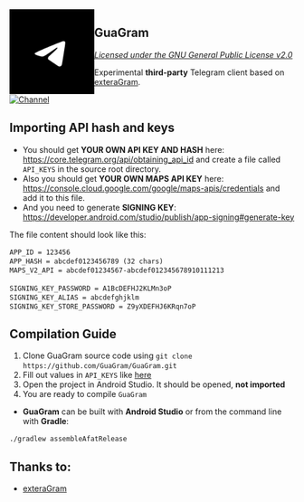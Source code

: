<img src="https://github.com/GuaGram/GuaGram/blob/main/telegramm.jpg" width="150" align="left"/>

## GuaGram
*[Licensed under the GNU General Public License v2.0](https://github.com/GuaGram/GuaGram/blob/main/LICENSE)*

Experimental **third-party** Telegram client based on [exteraGram](https://github.com/exteraSquad/exteraGram).

[![Channel](https://img.shields.io/badge/Channel-Telegram-blue.svg)](https://t.me/GuaGram)

## Importing API hash and keys
- You should get **YOUR OWN API KEY AND HASH** here: https://core.telegram.org/api/obtaining_api_id and create a file called `API_KEYS` in the source root directory.
- Also you should get **YOUR OWN MAPS API KEY** here: https://console.cloud.google.com/google/maps-apis/credentials and add it to this file.
- And you need to generate **SIGNING KEY**: https://developer.android.com/studio/publish/app-signing#generate-key

The file content should look like this:
```
APP_ID = 123456
APP_HASH = abcdef0123456789 (32 chars)
MAPS_V2_API = abcdef01234567-abcdef012345678910111213

SIGNING_KEY_PASSWORD = A1BcDEFHJ2KLMn3oP
SIGNING_KEY_ALIAS = abcdefghjklm
SIGNING_KEY_STORE_PASSWORD = Z9yXDEFHJ6KRqn7oP
```

## Compilation Guide
1. Clone GuaGram source code using `git clone https://github.com/GuaGram/GuaGram.git`
2. Fill out values in `API_KEYS` like [here](https://github.com/GuaGram/GuaGram/tree/main?tab=readme-ov-file#importing-api-hash-and-keys)
3. Open the project in Android Studio. It should be opened, **not imported**
4. You are ready to compile `GuaGram`

- **GuaGram** can be built with **Android Studio** or from the command line with **Gradle**:
```
./gradlew assembleAfatRelease
```
 ## Thanks to:
- [exteraGram](https://github.com/exteraSquad/exteraGram)
